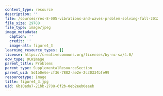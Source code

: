 ```yaml
---
content_type: resource
description: ''
file: /courses/res-8-005-vibrations-and-waves-problem-solving-fall-2012/6b10ada721bb27086f2b0eb2eeb0eaeb_figure4_3.jpg
file_size: 29788
file_type: image/jpeg
image_metadata:
  caption: ''
  credit: ''
  image-alt: figure4_3
learning_resource_types: []
license: https://creativecommons.org/licenses/by-nc-sa/4.0/
ocw_type: OCWImage
parent_title: Problems
parent_type: SupplementalResourceSection
parent_uid: 5d1b0e6e-cf36-7882-ae2e-2c30334bfe99
resourcetype: Image
title: figure4_3.jpg
uid: 6b10ada7-21bb-2708-6f2b-0eb2eeb0eaeb
---
```

